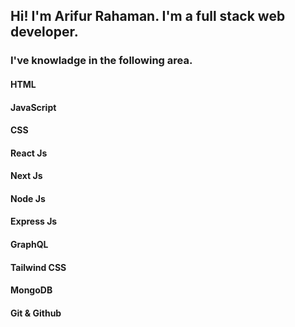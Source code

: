 ## Hi! I'm Arifur Rahaman. I'm a full stack web developer.
### I've knowladge in the following area.

#### HTML
#### JavaScript
#### CSS
#### React Js
#### Next Js
#### Node Js
#### Express Js
#### GraphQL
#### Tailwind CSS
#### MongoDB
#### Git & Github



